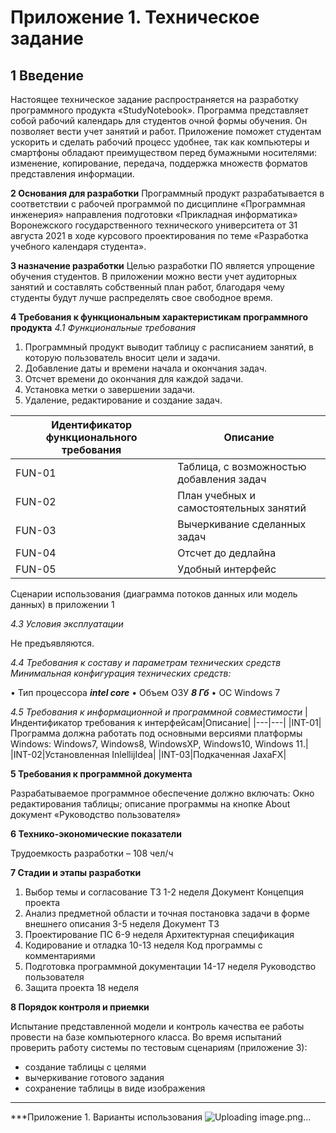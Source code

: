 # Приложение 1. Техническое задание
**1 Введение**
-------
Настоящее техническое задание распространяется на разработку программного продукта «StudyNotebook». Программа представляет собой рабочий календарь для студентов очной формы обучения. Он позволяет вести учет занятий и работ. 
Приложение поможет студентам ускорить и сделать рабочий процесс удобнее, так как компьютеры и смартфоны обладают преимуществом перед бумажными носителями: изменение, копирование, передача, поддержка множеств форматов представления информации.

**2 Основания для разработки**
Программный продукт разрабатывается в соответствии с рабочей программой по дисциплине «Программная инженерия» направления подготовки «Прикладная информатика» Воронежского государственного технического университета от 31 августа 2021 в ходе курсового проектирования по теме «Разработка учебного календаря студента». 

**3 назначение разработки**
Целью разработки ПО является упрощение обучения студентов. В приложении можно вести учет аудиторных занятий и составлять собственный план работ, благодаря чему студенты будут лучше распределять свое свободное время.

**4 Требования к функциональным характеристикам программного продукта**
*4.1 Функциональные требования*

1. Программный продукт выводит таблицу с расписанием занятий, в которую пользователь вносит цели и задачи.
2. Добавление даты и времени начала  и окончания задач.
3. Отсчет времени до окончания для каждой задачи.
4. Установка метки о завершении задачи.
5. Удаление, редактирование и создание задач.

|Идентификатор функционального требования|Описание|
|---|---|
|FUN-01|Таблица, с возможностью добавления задач|
|FUN-02 |План учебных и самостоятельных занятий|
|FUN-03|Вычеркивание сделанных задач|
|FUN-04|Отсчет до дедлайна|
|FUN-05|Удобный интерфейс|

Сценарии использования (диаграмма потоков данных или модель данных) в приложении 1 

*4.3 Условия эксплуатации*

Не предъявляются.

*4.4 Требования к составу и параметрам технических средств
Минимальная конфигурация технических средств:*

•	Тип процессора 	   ___intel core___
•	Объем ОЗУ	 ___8 Гб___
•	ОС Windows 7

*4.5 Требования к информационной и программной совместимости*
|Индентификатор требования к интерфейсам|Описание|
|---|---|
|INT-01|Программа должна работать под основными версиями платформы Windows: Windows7, Windows8, WindowsXP, Windows10, Windows 11.|
|INT-02|Установленная InlellijIdea|
|INT-03|Подкаченная JaxaFX|

**5 Требования к программной документа**

Разрабатываемое программное обеспечение должно включать:
Окно редактирования таблицы;
описание программы на кнопке About
документ «Руководство пользователя»

**6 Технико-экономические показатели**

Трудоемкость разработки – 108 чел/ч

**7 Стадии и этапы разработки**

1.	Выбор темы и согласование ТЗ	1-2 неделя	Документ Концепция проекта
2.	Анализ предметной области и точная постановка задачи в форме внешнего описания	3-5 неделя	Документ ТЗ
3. Проектирование ПС	6-9 неделя	Архитектурная спецификация
4.	Кодирование и отладка	10-13 неделя	Код программы с комментариями
5.	Подготовка программной документации	14-17 неделя	Руководство пользователя
6.	Защита проекта	18 неделя	

**8 Порядок контроля и приемки**

Испытание представленной модели и контроль качества ее работы провести на базе компьютерного класса. Во время испытаний проверить работу системы по тестовым сценариям (приложение 3):
- создание таблицы с целями
- вычеркивание готового задания
- сохранение таблицы в виде изображения

-------

***Приложение 1. Варианты использования
![Uploading image.png…]()




